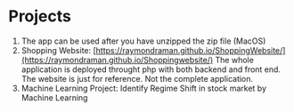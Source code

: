 # Projects

1. The app can be used after you have unzipped the zip file (MacOS)
2. Shopping Website: [https://raymondraman.github.io/ShoppingWebsite/](https://raymondraman.github.io/Shoppingwebsite/)
   The whole application is deployed throught php with both backend and front end.
   The website is just for reference. Not the complete application. 
3. Machine Learning Project: Identify Regime Shift in stock market by Machine Learning
